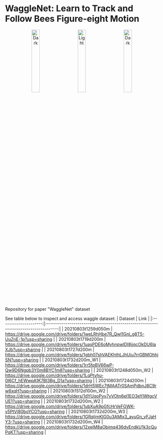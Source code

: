 # WaggleNet: Learn to Track and Follow Bees Figure-eight Motion

<p align="center">

  <img alt="Dark" src="fig/seg.gif" width="23%">
  &nbsp; &nbsp; &nbsp; &nbsp;
  <img alt="Light" src="fig/tracker_output.gif" width="23%">
  &nbsp; &nbsp; &nbsp; &nbsp;
  <img alt="Dark" src="fig/multipleWaggleDanceDetector_cropped.gif" width="23%">
</p>

Repository for paper "WaggleNet" dataset

See table below to inspect and access waggle dataset:
|        Dataset        |                                         Link                                         |
|:---------------------:|:------------------------------------------------------------------------------------:|
| 20210803t1259d050m    | https://drive.google.com/drive/folders/1weLRhHbe7R_Qwl1Gnl_g8T5-UuZnE-1p?usp=sharing |
| 20210803t1719d200m    | https://drive.google.com/drive/folders/1uasPDE6oMyhnpwlDI8jjqcOkDU6laXJb?usp=sharing |
| 20210803t1727d200m    | https://drive.google.com/drive/folders/1gbh07shVAEKhthLJhUiu7rrGBMOhhjSN?usp=sharing |
| 20210803t1732d200m_W1 | https://drive.google.com/drive/folders/1rr5fpBV66wP-Qw9D6Ngpb3Y0m8BYC1m8?usp=sharing |
| 20210803t1248d050m_W2 | https://drive.google.com/drive/folders/1LqPtyhu-0I6Cf_hEWwpA1K7BI3Bg_D1a?usp=sharing |
| 20210803t1724d200m    | https://drive.google.com/drive/folders/1drH5WEc7tMAATr0SAmPdbnJ8C9rw6xqH?usp=sharing |
| 20210803t1512d100m_W2 | https://drive.google.com/drive/folders/1dYUqoPvv7yVOtn6eI1EO3eYIWtgcVUE1?usp=sharing |
| 20210803t1732d200m_W2 | https://drive.google.com/drive/folders/1ubXuA9pGfcHrVeFGWK-v5PtVj80boYCO?usp=sharing |
| 20210803t1732d200m_W3 | https://drive.google.com/drive/folders/1GRqljmKIG0u3AMlx3_ayuGn_yFJaHY3-?usp=sharing |
| 20210803t1732d200m_W4 | https://drive.google.com/drive/folders/12xeiM8aObimq436dvEndkU1k3cQuPqKT?usp=sharing |